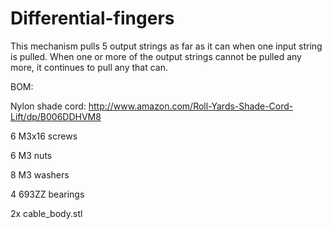Differential-fingers
====================

This mechanism pulls 5 output strings as far as it can when one input string is pulled. When one or more of the output strings cannot be pulled any more, it continues to pull any that can.

BOM:

Nylon shade cord: http://www.amazon.com/Roll-Yards-Shade-Cord-Lift/dp/B006DDHVM8

6 M3x16 screws

6 M3 nuts

8 M3 washers

4 693ZZ bearings

2x cable_body.stl
